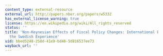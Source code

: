 ```yaml
---
content_type: external-resource
external_url: http://papers.nber.org/papers/w5332
has_external_license_warning: true
license: https://en.wikipedia.org/wiki/All_rights_reserved
status: ''
title: 'Non-Keynesian Effects of Fiscal Policy Changes: International Evidence and
  the Swedish Experience'
uid: bbed5248-258d-41e9-bd46-5d816537ee73
wayback_url: ''
---
```

